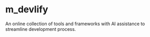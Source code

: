 # m_devlify
An online collection of tools and frameworks with AI assistance to streamline development process.
